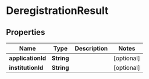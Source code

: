 
# DeregistrationResult

## Properties
Name | Type | Description | Notes
------------ | ------------- | ------------- | -------------
**applicationId** | **String** |  |  [optional]
**institutionId** | **String** |  |  [optional]



